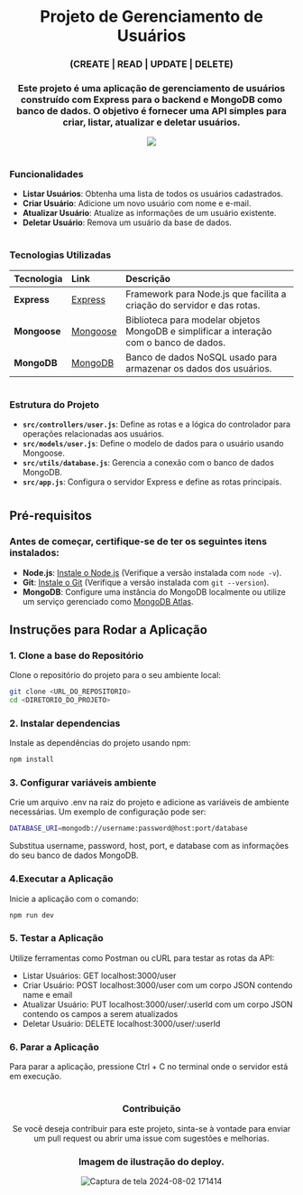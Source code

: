<div align="center">

# Projeto de Gerenciamento de Usuários 
### (CREATE | READ | UPDATE | DELETE)

</div>

<div align="center">
   
### Este projeto é uma aplicação de gerenciamento de usuários construído com **Express** para o backend e **MongoDB** como banco de dados. O objetivo é fornecer uma API simples para criar, listar, atualizar e deletar usuários.

<p align="center"><img src="http://img.shields.io/static/v1?label=STATUS&message=CONCLUIDO&color=GREEN&style=for-the-badge"/></p> 

</div>

#

### Funcionalidades

- **Listar Usuários**: Obtenha uma lista de todos os usuários cadastrados.
- **Criar Usuário**: Adicione um novo usuário com nome e e-mail.
- **Atualizar Usuário**: Atualize as informações de um usuário existente.
- **Deletar Usuário**: Remova um usuário da base de dados.

#

### Tecnologias Utilizadas

| Tecnologia  | Link      | Descrição                           |
| :---------------- | :--------- | :---------------------------------- |
| **Express** | [Express](https://expressjs.com/pt-br/) | Framework para Node.js que facilita a criação do servidor e das rotas. |
| **Mongoose** | [Mongoose](https://mongoosejs.com/) | Biblioteca para modelar objetos MongoDB e simplificar a interação com o banco de dados. |
| **MongoDB** | [MongoDB](https://www.mongodb.com/)| Banco de dados NoSQL usado para armazenar os dados dos usuários. |

#

### Estrutura do Projeto

- **`src/controllers/user.js`**: Define as rotas e a lógica do controlador para operações relacionadas aos usuários.
- **`src/models/user.js`**: Define o modelo de dados para o usuário usando Mongoose.
- **`src/utils/database.js`**: Gerencia a conexão com o banco de dados MongoDB.
- **`src/app.js`**: Configura o servidor Express e define as rotas principais.

#


## Pré-requisitos

### Antes de começar, certifique-se de ter os seguintes itens instalados:

- **Node.js**: [Instale o Node.js](https://nodejs.org/) (Verifique a versão instalada com `node -v`).
- **Git**: [Instale o Git](https://git-scm.com/) (Verifique a versão instalada com `git --version`).
- **MongoDB**: Configure uma instância do MongoDB localmente ou utilize um serviço gerenciado como [MongoDB Atlas](https://www.mongodb.com/cloud/atlas).

## Instruções para Rodar a Aplicação

### 1. Clone a base do Repositório

Clone o repositório do projeto para o seu ambiente local:

```bash
git clone <URL_DO_REPOSITORIO>
cd <DIRETORIO_DO_PROJETO>

```
### 2. Instalar dependencias

Instale as dependências do projeto usando npm:

```bash
npm install
```

### 3. Configurar variáveis ambiente

Crie um arquivo .env na raiz do projeto e adicione as variáveis de ambiente necessárias. Um exemplo de configuração pode ser:

```bash
DATABASE_URI=mongodb://username:password@host:port/database
```
Substitua username, password, host, port, e database com as informações do seu banco de dados MongoDB.

### 4.Executar a Aplicação
Inicie a aplicação com o comando:

```bash
npm run dev
```

### 5. Testar a Aplicação

Utilize ferramentas como Postman ou cURL para testar as rotas da API:

- Listar Usuários: GET localhost:3000/user
- Criar Usuário: POST localhost:3000/user com um corpo JSON contendo name e email
- Atualizar Usuário: PUT localhost:3000/user/:userId com um corpo JSON contendo os campos a serem atualizados
- Deletar Usuário: DELETE localhost:3000/user/:userId

### 6. Parar a Aplicação

Para parar a aplicação, pressione Ctrl + C no terminal onde o servidor está em execução.

#

<div align="center">

### Contribuição
Se você deseja contribuir para este projeto, sinta-se à vontade para enviar um pull request ou abrir uma issue com sugestões e melhorias.

</div>

<div align="center">

### Imagem de ilustração do deploy.

![Captura de tela 2024-08-02 171414](https://github.com/user-attachments/assets/b5a7cb96-9741-4b3d-9864-e18e9f387568)

</div>













